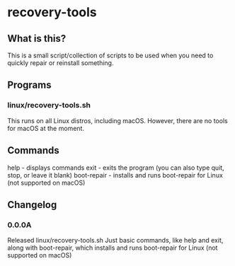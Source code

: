 # recovery-tools

## What is this?

This is a small script/collection of scripts to be used when you need to quickly repair or reinstall something.

## Programs

### linux/recovery-tools.sh

This runs on all Linux distros, including macOS. However, there are no tools for macOS at the moment.

## Commands

help - displays commands
exit - exits the program (you can also type quit, stop, or leave it blank)
boot-repair - installs and runs boot-repair for Linux (not supported on macOS)

## Changelog

### 0.0.0A

Released linux/recovery-tools.sh
Just basic commands, like help and exit, along with boot-repair, which installs and runs boot-repair for Linux (not supported on macOS)